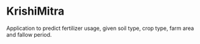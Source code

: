 # KrishiMitra

Application to predict fertilizer usage, given soil type, crop type, farm area and fallow period.